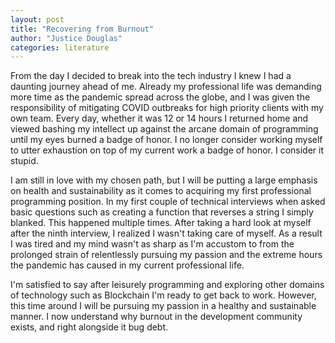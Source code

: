```yaml
---
layout: post
title: "Recovering from Burnout"
author: "Justice Douglas"
categories: literature
---
```


From the day I decided to break into the tech industry I knew I had a daunting journey ahead of me. Already my professional life was demanding more time as the pandemic spread across the globe, and I was given the responsibility of mitigating COVID outbreaks for high priority clients with my own team. Every day, whether it was 12 or 14 hours I returned home and viewed bashing my intellect up against the arcane domain of programming until my eyes burned a badge of honor. I no longer consider working myself to utter exhaustion on top of my current work a badge of honor. I consider it stupid.

I am still in love with my chosen path, but I will be putting a large emphasis on health and sustainability as it comes to acquiring my first professional programming position. In my first couple of technical interviews when asked basic questions such as creating a function that reverses a string I simply blanked. This happened multiple times. After taking a hard look at myself after the ninth interview, I realized I wasn't taking care of myself. As a result I was tired and my mind wasn't as sharp as I'm accustom to from the prolonged strain of relentlessly pursuing my passion and the extreme hours the pandemic has caused in my current professional life.

I'm satisfied to say after leisurely programming and exploring other domains of technology such as Blockchain I'm ready to get back to work. However, this time around I will be pursuing my passion in a healthy and sustainable manner. I now understand why burnout in the development community exists, and right alongside it bug debt.